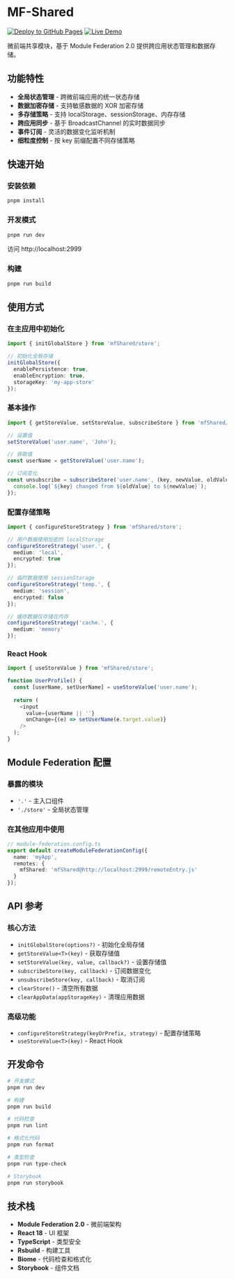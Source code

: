 # MF-Shared

[![Deploy to GitHub Pages](https://github.com/luozyiii/micro-frontend-app/actions/workflows/deploy-mf-shared.yml/badge.svg)](https://github.com/luozyiii/micro-frontend-app/actions/workflows/deploy-mf-shared.yml)
[![Live Demo](https://img.shields.io/badge/Live-Demo-brightgreen)](https://luozyiii.github.io/mf-shared/)

微前端共享模块，基于 Module Federation 2.0 提供跨应用状态管理和数据存储。

## 功能特性

- **全局状态管理** - 跨微前端应用的统一状态存储
- **数据加密存储** - 支持敏感数据的 XOR 加密存储
- **多存储策略** - 支持 localStorage、sessionStorage、内存存储
- **跨应用同步** - 基于 BroadcastChannel 的实时数据同步
- **事件订阅** - 灵活的数据变化监听机制
- **细粒度控制** - 按 key 前缀配置不同存储策略

## 快速开始

### 安装依赖

```bash
pnpm install
```

### 开发模式

```bash
pnpm run dev
```

访问 http://localhost:2999

### 构建

```bash
pnpm run build
```

## 使用方式

### 在主应用中初始化

```typescript
import { initGlobalStore } from 'mfShared/store';

// 初始化全局存储
initGlobalStore({
  enablePersistence: true,
  enableEncryption: true,
  storageKey: 'my-app-store'
});
```

### 基本操作

```typescript
import { getStoreValue, setStoreValue, subscribeStore } from 'mfShared/store';

// 设置值
setStoreValue('user.name', 'John');

// 获取值
const userName = getStoreValue('user.name');

// 订阅变化
const unsubscribe = subscribeStore('user.name', (key, newValue, oldValue) => {
  console.log(`${key} changed from ${oldValue} to ${newValue}`);
});
```

### 配置存储策略

```typescript
import { configureStoreStrategy } from 'mfShared/store';

// 用户数据使用加密的 localStorage
configureStoreStrategy('user.', {
  medium: 'local',
  encrypted: true
});

// 临时数据使用 sessionStorage
configureStoreStrategy('temp.', {
  medium: 'session',
  encrypted: false
});

// 缓存数据仅存储在内存
configureStoreStrategy('cache.', {
  medium: 'memory'
});
```

### React Hook

```typescript
import { useStoreValue } from 'mfShared/store';

function UserProfile() {
  const [userName, setUserName] = useStoreValue('user.name');
  
  return (
    <input 
      value={userName || ''} 
      onChange={(e) => setUserName(e.target.value)}
    />
  );
}
```

## Module Federation 配置

### 暴露的模块

- `'.'` - 主入口组件
- `'./store'` - 全局状态管理

### 在其他应用中使用

```typescript
// module-federation.config.ts
export default createModuleFederationConfig({
  name: 'myApp',
  remotes: {
    mfShared: 'mfShared@http://localhost:2999/remoteEntry.js'
  }
});
```

## API 参考

### 核心方法

- `initGlobalStore(options?)` - 初始化全局存储
- `getStoreValue<T>(key)` - 获取存储值
- `setStoreValue(key, value, callback?)` - 设置存储值
- `subscribeStore(key, callback)` - 订阅数据变化
- `unsubscribeStore(key, callback)` - 取消订阅
- `clearStore()` - 清空所有数据
- `clearAppData(appStorageKey)` - 清理应用数据

### 高级功能

- `configureStoreStrategy(keyOrPrefix, strategy)` - 配置存储策略
- `useStoreValue<T>(key)` - React Hook

## 开发命令

```bash
# 开发模式
pnpm run dev

# 构建
pnpm run build

# 代码检查
pnpm run lint

# 格式化代码
pnpm run format

# 类型检查
pnpm run type-check

# Storybook
pnpm run storybook
```

## 技术栈

- **Module Federation 2.0** - 微前端架构
- **React 18** - UI 框架
- **TypeScript** - 类型安全
- **Rsbuild** - 构建工具
- **Biome** - 代码检查和格式化
- **Storybook** - 组件文档
